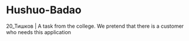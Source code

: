 # Hushuo-Badao
20_Тишков | A task from the college. We pretend that there is a customer who needs this application
